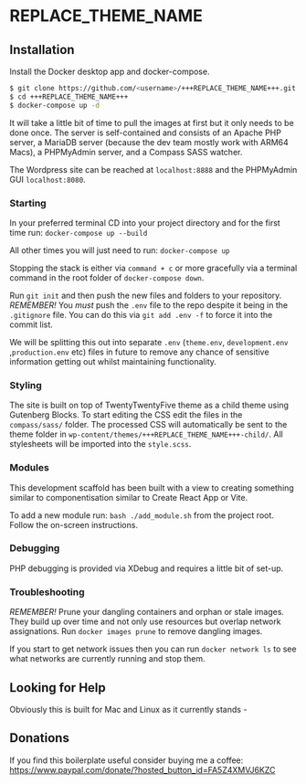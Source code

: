 # REPLACE_THEME_NAME

## Installation

Install the Docker desktop app and docker-compose.

```sh
$ git clone https://github.com/<username>/+++REPLACE_THEME_NAME+++.git
$ cd +++REPLACE_THEME_NAME+++
$ docker-compose up -d
```

It will take a little bit of time to pull the images at first but it only needs to be done once. The server is self-contained and consists of an Apache PHP server, a MariaDB server (because the dev team mostly work with ARM64 Macs), a PHPMyAdmin server, and a Compass SASS watcher.

The Wordpress site can be reached at `localhost:8888` and the PHPMyAdmin GUI `localhost:8080`.

### Starting

In your preferred terminal CD into your project directory and for the first time run: `docker-compose up --build`

All other times you will just need to run: `docker-compose up`

Stopping the stack is either via `command + c` or more gracefully via a terminal command in the root folder of `docker-compose down`.

Run `git init` and then push the new files and folders to your repository. *REMEMBER!* You *must* push the `.env` file to the repo despite it being in the `.gitignore` file. You can do this via `git add .env -f` to force it into the commit list.

We will be splitting this out into separate `.env` (`theme.env`, `development.env` ,`production.env` etc) files in future to remove any chance of sensitive information getting out whilst maintaining functionality.

### Styling

The site is built on top of TwentyTwentyFive theme as a child theme using Gutenberg Blocks. To start editing the CSS edit the files in the `compass/sass/` folder. The processed CSS will automatically be sent to the theme folder in `wp-content/themes/+++REPLACE_THEME_NAME+++-child/`. All stylesheets will be imported into the `style.scss`.

### Modules

This development scaffold has been built with a view to creating something similar to componentisation similar to Create React App or Vite.

To add a new module run: `bash ./add_module.sh` from the project root. Follow the on-screen instructions.

### Debugging

PHP debugging is provided via XDebug and requires a little bit of set-up.

### Troubleshooting

*REMEMBER!* Prune your dangling containers and orphan or stale images. They build up over time and not only use resources but overlap network assignations. Run `docker images prune` to remove dangling images.

If you start to get network issues then you can run `docker network ls` to see what networks are currently running and stop them.

## Looking for Help

Obviously this is built for Mac and Linux as it currently stands - 

## Donations

If you find this boilerplate useful consider buying me a coffee: https://www.paypal.com/donate/?hosted_button_id=FA5Z4XMVJ6KZC